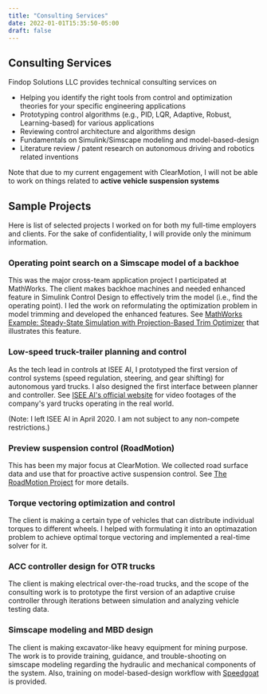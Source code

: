```yaml
---
title: "Consulting Services"
date: 2022-01-01T15:35:50-05:00
draft: false
---
```


## Consulting Services
Findop Solutions LLC provides technical consulting services on

* Helping you identify the right tools from control and optimization theories for your specific engineering applications
* Prototyping control algorithms 
(e.g., PID, LQR, Adaptive, Robust, Learning-based) for various applications
* Reviewing control architecture and algorithms design
* Fundamentals on Simulink/Simscape modeling and model-based-design
* Literature review / patent research on autonomous driving and robotics related inventions

Note that due to my current engagement with ClearMotion, I will not be able to work on things related to **active vehicle suspension systems**

## Sample Projects
Here is list of selected projects I worked on for both my full-time employers and clients. For the sake of confidentiality, I will provide only the minimum information.

### Operating point search on a Simscape model of a backhoe
This was the major cross-team application project I participated at MathWorks. The client makes backhoe machines and needed enhanced feature in Simulink Control Design to effectively trim the model (i.e., find the operating point). I led the work on reformulating the optimization problem in model trimming and developed the enhanced features. See [MathWorks Example: Steady-State Simulation with Projection-Based Trim Optimizer](https://www.mathworks.com/help/slcontrol/ug/steady-state-simulation-with-projection-based-trim-optimizer.html) that illustrates this feature.

### Low-speed truck-trailer planning and control
As the tech lead in controls at ISEE AI, I prototyped the first version of control systems (speed regulation, steering, and gear shifting) for autonomous yard trucks. I also designed the first interface between planner and controller. See [ISEE AI's official website](https://www.isee.ai) for video footages of the company's yard trucks operating in the real world.

(Note: I left ISEE AI in April 2020. I am not subject to any non-compete restrictions.)

### Preview suspension control (RoadMotion)
This has been my major focus at ClearMotion. We collected road surface data and use that for proactive active suspension control. See [The RoadMotion Project](https://www.clearmotion.com/roadmotion/) for more details.

### Torque vectoring optimization and control
The client is making a certain type of vehicles that can distribute individual torques to different wheels. I helped with formulating it into an optimazation problem to achieve optimal torque vectoring and implemented a real-time solver for it.

### ACC controller design for OTR trucks
The client is making electrical over-the-road trucks, and the scope of the consulting work is to prototype the first version of an adaptive cruise controller through iterations between simulation and analyzing vehicle testing data.

### Simscape modeling and MBD design
The client is making excavator-like heavy equipment for mining purpose. The work is to provide training, guidance, and trouble-shooting on simscape modeling regarding the hydraulic and mechanical components of the system. Also, training on model-based-design workflow with [Speedgoat](https://www.speedgoat.com) is provided.